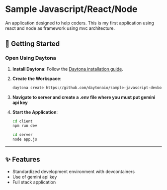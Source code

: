 # Sample Javascript/React/Node

An application designed to help coders. This is my first application using react and node as framework using mvc architecture.

## 🚀 Getting Started  

### Open Using Daytona  

1. **Install Daytona**: Follow the [Daytona installation guide](https://www.daytona.io/docs/installation/installation/).  

2. **Create the Workspace**:  
   ```bash  
   daytona create https://github.com/daytonaio/sample-javascript-devbot
   ```  

3. **Navigate to server and create a .env file where you must put gemini api key**

4. **Start the Application**:  
   ```bash  
   cd client
   npm run dev
   ```  

   ```bash
   cd server
   node app.js
   ```

---

## ✨ Features  

- Standardized development environment with devcontainers
- Use of gemini api key
- Full stack application